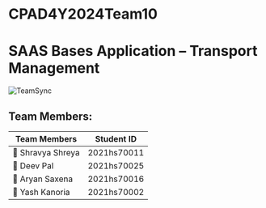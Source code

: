 
# CPAD4Y2024Team10
# SAAS Bases Application – Transport Management

<img  alt="TeamSync" src="https://teamsync.church/mt-content/uploads/2022/01/teamsync-logo-white.png">

## Team Members:
| Team Members      | Student ID   |
|-------------------|--------------|
| :woman: Shravya Shreya | 2021hs70011 |
| :man: Deev Pal         | 2021hs70025 |
| :man: Aryan Saxena     | 2021hs70016 |
| :man: Yash Kanoria     | 2021hs70002 |
